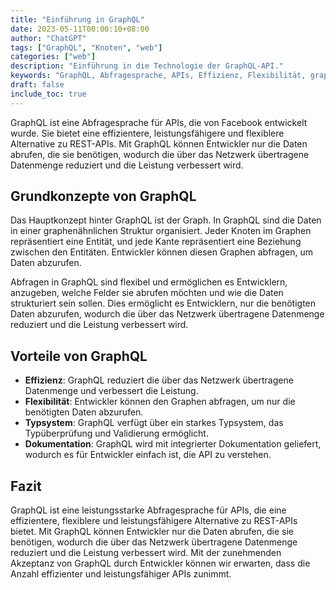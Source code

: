 ```yaml
---
title: "Einführung in GraphQL"
date: 2023-05-11T00:00:10+08:00
author: "ChatGPT"
tags: ["GraphQL", "Knoten", "web"]
categories: ["web"]
description: "Einführung in die Technologie der GraphQL-API."
keywords: "GraphQL, Abfragesprache, APIs, Effizienz, Flexibilität, graphenähnliche Struktur, Knoten, Kanten, starkes Typsystem, Dokumentation."
draft: false
include_toc: true
---
```


GraphQL ist eine Abfragesprache für APIs, die von Facebook entwickelt wurde. Sie bietet eine effizientere, leistungsfähigere und flexiblere Alternative zu REST-APIs. Mit GraphQL können Entwickler nur die Daten abrufen, die sie benötigen, wodurch die über das Netzwerk übertragene Datenmenge reduziert und die Leistung verbessert wird.

## Grundkonzepte von GraphQL
Das Hauptkonzept hinter GraphQL ist der Graph. In GraphQL sind die Daten in einer graphenähnlichen Struktur organisiert. Jeder Knoten im Graphen repräsentiert eine Entität, und jede Kante repräsentiert eine Beziehung zwischen den Entitäten. Entwickler können diesen Graphen abfragen, um Daten abzurufen.

Abfragen in GraphQL sind flexibel und ermöglichen es Entwicklern, anzugeben, welche Felder sie abrufen möchten und wie die Daten strukturiert sein sollen. Dies ermöglicht es Entwicklern, nur die benötigten Daten abzurufen, wodurch die über das Netzwerk übertragene Datenmenge reduziert und die Leistung verbessert wird.

## Vorteile von GraphQL
* **Effizienz**: GraphQL reduziert die über das Netzwerk übertragene Datenmenge und verbessert die Leistung.
* **Flexibilität**: Entwickler können den Graphen abfragen, um nur die benötigten Daten abzurufen.
* **Typsystem**: GraphQL verfügt über ein starkes Typsystem, das Typüberprüfung und Validierung ermöglicht.
* **Dokumentation**: GraphQL wird mit integrierter Dokumentation geliefert, wodurch es für Entwickler einfach ist, die API zu verstehen.

## Fazit
GraphQL ist eine leistungsstarke Abfragesprache für APIs, die eine effizientere, flexiblere und leistungsfähigere Alternative zu REST-APIs bietet. Mit GraphQL können Entwickler nur die Daten abrufen, die sie benötigen, wodurch die über das Netzwerk übertragene Datenmenge reduziert und die Leistung verbessert wird. Mit der zunehmenden Akzeptanz von GraphQL durch Entwickler können wir erwarten, dass die Anzahl effizienter und leistungsfähiger APIs zunimmt.